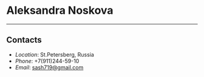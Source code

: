 # Aleksandra Noskova
*******
## Contacts
* *Location*: St.Petersberg, Russia
* *Phone*: +7(911)244-59-10
* *Email*: sash719@gmail.com
